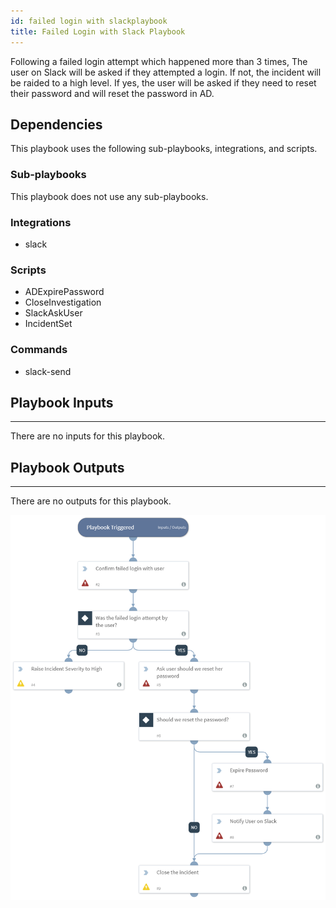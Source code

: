 ```yaml
---
id: failed login with slackplaybook
title: Failed Login with Slack Playbook
---
```


Following a failed login attempt which happened more than 3 times, The user on Slack will be asked if they attempted a login. If not, the incident will be raided to a high level. If yes, the user will be asked if they need to reset their password and will reset the password in AD.

## Dependencies
This playbook uses the following sub-playbooks, integrations, and scripts.

### Sub-playbooks
This playbook does not use any sub-playbooks.

### Integrations
* slack

### Scripts
* ADExpirePassword
* CloseInvestigation
* SlackAskUser
* IncidentSet

### Commands
* slack-send

## Playbook Inputs
---
There are no inputs for this playbook.

## Playbook Outputs
---
There are no outputs for this playbook. 

![Failed_Login_With_Slack_Playbook](https://github.com/ElazarK/content-docs/blob/master/images/playbooks/Failed_Login_Playbook_With_Slack.png)
